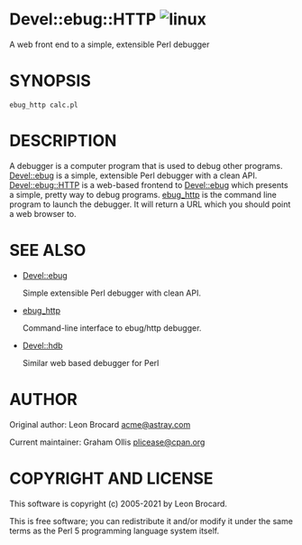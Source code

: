 # Devel::ebug::HTTP ![linux](https://github.com/uperl/Devel-ebug-HTTP/workflows/linux/badge.svg)

A web front end to a simple, extensible Perl debugger

# SYNOPSIS

```
ebug_http calc.pl
```

# DESCRIPTION

A debugger is a computer program that is used to debug other
programs. [Devel::ebug](https://metacpan.org/pod/Devel::ebug) is a simple, extensible Perl debugger with a
clean API. [Devel::ebug::HTTP](https://metacpan.org/pod/Devel::ebug::HTTP) is a web-based frontend to [Devel::ebug](https://metacpan.org/pod/Devel::ebug) which
presents a simple, pretty way to debug programs. [ebug\_http](https://metacpan.org/pod/ebug_http) is 
the command line program to launch the debugger. It will return a URL
which you should point a web browser to.

# SEE ALSO

- [Devel::ebug](https://metacpan.org/pod/Devel::ebug)

    Simple extensible Perl debugger with clean API.

- [ebug\_http](https://metacpan.org/pod/ebug_http)

    Command-line interface to ebug/http debugger.

- [Devel::hdb](https://metacpan.org/pod/Devel::hdb)

    Similar web based debugger for Perl

# AUTHOR

Original author: Leon Brocard <acme@astray.com>

Current maintainer: Graham Ollis <plicease@cpan.org>

# COPYRIGHT AND LICENSE

This software is copyright (c) 2005-2021 by Leon Brocard.

This is free software; you can redistribute it and/or modify it under
the same terms as the Perl 5 programming language system itself.
